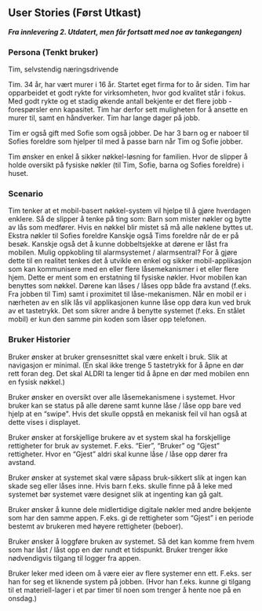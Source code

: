 
## User Stories (Først Utkast)
***Fra innlevering 2. Utdatert, men får fortsatt med noe av tankegangen)***



### Persona (Tenkt bruker)

Tim, selvstendig næringsdrivende

Tim. 34 år, har vært murer i 16 år. Startet eget firma for to år siden. Tim har opparbeidet et godt rykte for virksomheten, hvor god kvalitet står i fokus. Med godt rykte og et stadig økende antall bekjente er det flere jobb -forespørsler enn kapasitet. Tim har derfor sett muligheten for å ansette en murer til, samt en håndverker. Tim har lange dager på jobb.

Tim er også gift med Sofie som også jobber. De har 3 barn og er naboer til Sofies foreldre som hjelper til med å passe barn når Tim og Sofie jobber.

Tim ønsker en enkel å sikker nøkkel-løsning for familien. Hvor de slipper å holde oversikt på fysiske nøkler (til Tim, Sofie, barna og Sofies foreldre) i huset.



### Scenario

Tim tenker at et mobil-basert nøkkel-system vil hjelpe til å gjøre hverdagen enklere. Så de slipper å tenke på ting som:
Barn som mister nøkler og bytte av lås som medfører. Hvis en nøkkel blir mistet så må alle nøklene byttes ut.
Ekstra nøkler til Sofies foreldre
Kanskje også Tims foreldre når de er på besøk.
Kanskje også det å kunne dobbeltsjekke at dørene er låst fra mobilen.
Mulig oppkobling til alarmsystemet / alarmsentral?
For å gjøre dette til en realitet tenkes det å utvikle en enkel og sikker mobil-applikasjon som kan kommunisere med en eller flere låsemekanismer i et eller flere hjem. 
Dette er ment som en erstatning til fysiske nøkler. Hvor mobilen kan benyttes som nøkkel. Dørene kan låses / låses opp både fra avstand (f.eks. Fra jobben til Tim) samt i proximitet til låse-mekanismen.
Når en mobil er i nærheten av en slik lås vil applikasjonen kunne låse opp døra kun ved bruk av et tastetrykk.
Det som sikrer andre å benytte systemet (f.eks. En stålet mobil) er kun den samme pin koden som låser opp telefonen.







### Bruker Historier

Bruker ønsker at bruker grensesnittet skal være enkelt i bruk. Slik at navigasjon er minimal. (En skal ikke trenge 5 tastetrykk for å åpne en dør rett foran deg. Det skal ALDRI ta lenger tid å åpne en dør med mobilen enn en fysisk nøkkel.)

Bruker ønsker en oversikt over alle låsemekanismene i systemet. Hvor bruker kan se status på alle dørene samt kunne låse / låse opp bare ved hjelp at en “swipe". Hvis det skulle oppstå en mekanisk feil vil han også at dette vises i displayet.

Bruker ønsker at forskjellige brukere av et system skal ha forskjellige rettigheter for bruk av systemet. F.eks. “Eier”, “Bruker” og “Gjest” rettigheter. Hvor en “Gjest” aldri skal kunne låse / låse opp dører fra avstand.

Bruker ønsker at systemet skal være såpass bruk-sikkert slik at ingen kan skade seg eller låses inne. Hvis barn f.eks. skulle finne på å leke med systemet bør systemet være designet slik at ingenting kan gå galt.

Bruker ønsker å kunne dele midlertidige digitale nøkler med andre bekjente som har den samme appen. F.eks. gi de rettigheter som “Gjest” i en periode bestemt av brukeren med høyere rettigheter (beboer).

Bruker ønsker å loggføre bruken av systemet. Så det kan komme frem hvem som har låst / låst opp en dør rundt et tidspunkt. Bruker trenger ikke nødvendigvis tilgang til logger fra appen.

Bruker leker med ideen om å være eier av flere systemer enn ett. F.eks. ser han for seg et liknende system på jobben. (Hvor han f.eks. kunne gi tilgang til et materiell-lager i et par timer til noen som trenger å hente noe på en onsdag.) 